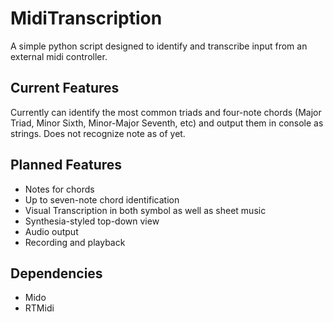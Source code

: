 # MidiTranscription

A simple python script designed to identify and transcribe input from an external midi controller.


## Current Features

Currently can identify the most common triads and four-note chords (Major Triad, Minor Sixth, Minor-Major Seventh, etc) and output them in console as strings. Does not recognize note as of yet.

## Planned Features

* Notes for chords
* Up to seven-note chord identification
* Visual Transcription in both symbol as well as sheet music
* Synthesia-styled top-down view
* Audio output
* Recording and playback

## Dependencies

* Mido
* RTMidi